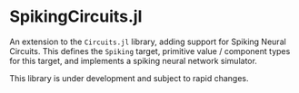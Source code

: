 # SpikingCircuits.jl

An extension to the `Circuits.jl` library, adding support for Spiking Neural Circuits.  This defines the `Spiking` target,
primitive value / component types for this target, and implements a spiking neural network simulator.

This library is under development and subject to rapid changes.
